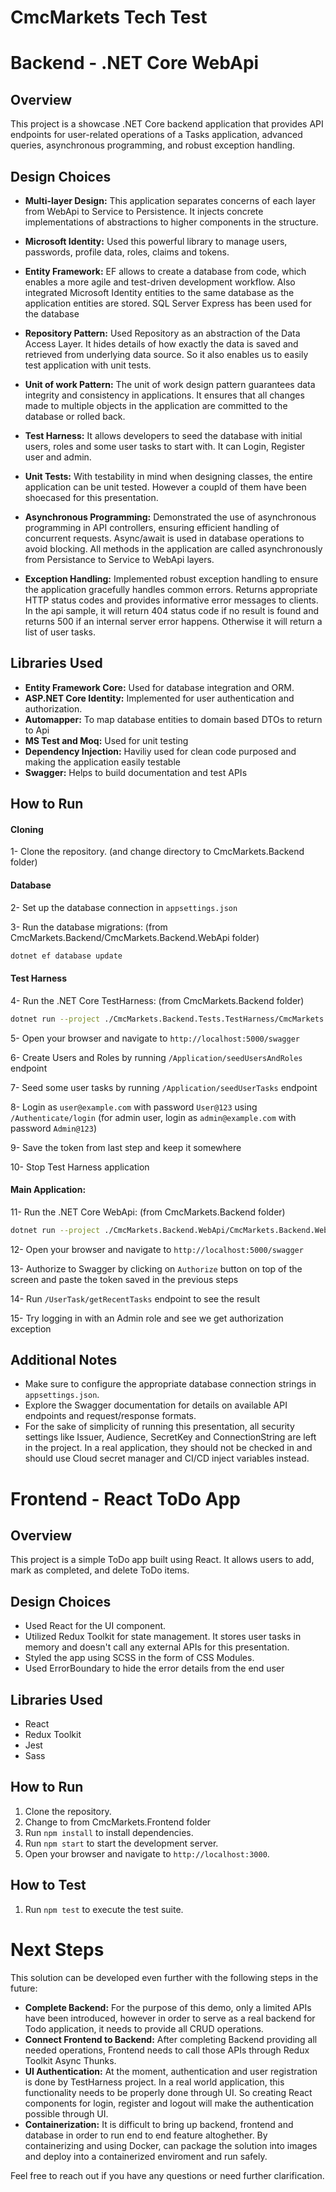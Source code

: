 # CmcMarkets Tech Test

# Backend - .NET Core WebApi

## Overview

This project is a showcase .NET Core backend application that provides API endpoints for user-related operations of a Tasks application, advanced queries, asynchronous programming, and robust exception handling.

## Design Choices

- **Multi-layer Design:** This application separates concerns of each layer from WebApi to Service to Persistence. It injects concrete implementations of abstractions to higher components in the structure.

- **Microsoft Identity:** Used this powerful library to manage users, passwords, profile data, roles, claims and tokens.

- **Entity Framework:** EF allows to create a database from code, which enables a more agile and test-driven development workflow. Also integrated Microsoft Identity entities to the same database as the application entities are stored. SQL Server Express has been used for the database

- **Repository Pattern:** Used Repository as an abstraction of the Data Access Layer. It hides details of how exactly the data is saved and retrieved from underlying data source. So it also enables us to easily test application with unit tests.

- **Unit of work Pattern:** The unit of work design pattern guarantees data integrity and consistency in applications. It ensures that all changes made to multiple objects in the application are committed to the database or rolled back.

- **Test Harness:** It allows developers to seed the database with initial users, roles and some user tasks to start with. It can Login, Register user and admin.

- **Unit Tests:** With testability in mind when designing classes, the entire application can be unit tested. However a coupld of them have been shoecased for this presentation.

- **Asynchronous Programming:** Demonstrated the use of asynchronous programming in API controllers, ensuring efficient handling of concurrent requests. Async/await is used in database operations to avoid blocking. All methods in the application are called asynchronously from Persistance to Service to WebApi layers.

- **Exception Handling:** Implemented robust exception handling to ensure the application gracefully handles common errors. Returns appropriate HTTP status codes and provides informative error messages to clients. In the api sample, it will return 404 status code if no result is found and returns 500 if an internal server error happens. Otherwise it will return a list of user tasks.

## Libraries Used

- **Entity Framework Core:** Used for database integration and ORM.
- **ASP.NET Core Identity:** Implemented for user authentication and authorization.
- **Automapper:** To map database entities to domain based DTOs to return to Api
- **MS Test and Moq:** Used for unit testing
- **Dependency Injection:** Haviliy used for clean code purposed and making the application easily testable
- **Swagger:** Helps to build documentation and test APIs

## How to Run

#### Cloning

1- Clone the repository.
(and change directory to CmcMarkets.Backend folder)

#### Database

2- Set up the database connection in `appsettings.json`

3- Run the database migrations: (from CmcMarkets.Backend/CmcMarkets.Backend.WebApi folder)

```bash
dotnet ef database update
```

#### Test Harness

4- Run the .NET Core TestHarness:
(from CmcMarkets.Backend folder)

```bash
dotnet run --project ./CmcMarkets.Backend.Tests.TestHarness/CmcMarkets.Backend.Tests.TestHarness.csproj
```

5- Open your browser and navigate to `http://localhost:5000/swagger`

6- Create Users and Roles by running `/Application/seedUsersAndRoles` endpoint

7- Seed some user tasks by running `/Application/seedUserTasks` endpoint

8- Login as `user@example.com` with password `User@123` using `/Authenticate/login`
(for admin user, login as `admin@example.com` with password `Admin@123`)

9- Save the token from last step and keep it somewhere

10- Stop Test Harness application

#### Main Application:

11- Run the .NET Core WebApi: (from CmcMarkets.Backend folder)

```bash
dotnet run --project ./CmcMarkets.Backend.WebApi/CmcMarkets.Backend.WebApi.csproj
```

12- Open your browser and navigate to `http://localhost:5000/swagger`

13- Authorize to Swagger by clicking on `Authorize` button on top of the screen and paste the token saved in the previous steps

14- Run `/UserTask/getRecentTasks` endpoint to see the result

15- Try logging in with an Admin role and see we get authorization exception

## Additional Notes

- Make sure to configure the appropriate database connection strings in `appsettings.json`.
- Explore the Swagger documentation for details on available API endpoints and request/response formats.
- For the sake of simplicity of running this presentation, all security settings like Issuer, Audience, SecretKey and ConnectionString are left in the project. In a real application, they should not be checked in and should use Cloud secret manager and CI/CD inject variables instead.

# Frontend - React ToDo App

## Overview

This project is a simple ToDo app built using React. It allows users to add, mark as completed, and delete ToDo items.

## Design Choices

- Used React for the UI component.
- Utilized Redux Toolkit for state management. It stores user tasks in memory and doesn't call any external APIs for this presentation.
- Styled the app using SCSS in the form of CSS Modules.
- Used ErrorBoundary to hide the error details from the end user

## Libraries Used

- React
- Redux Toolkit
- Jest
- Sass

## How to Run

1. Clone the repository.
2. Change to from CmcMarkets.Frontend folder
3. Run `npm install` to install dependencies.
4. Run `npm start` to start the development server.
5. Open your browser and navigate to `http://localhost:3000`.

## How to Test

1. Run `npm test` to execute the test suite.

# Next Steps

This solution can be developed even further with the following steps in the future:

- **Complete Backend:** For the purpose of this demo, only a limited APIs have been introduced, however in order to serve as a real backend for Todo application, it needs to provide all CRUD operations.
- **Connect Frontend to Backend:** After completing Backend providing all needed operations, Frontend needs to call those APIs through Redux Toolkit Async Thunks.
- **UI Authentication:** At the moment, authentication and user registration is done by TestHarness project. In a real world application, this functionality needs to be properly done through UI. So creating React components for login, register and logout will make the authentication possible through UI.
- **Containerization:** It is difficult to bring up backend, frontend and database in order to run end to end feature altoghether. By containerizing and using Docker, can package the solution into images and deploy into a containerized enviroment and run safely.

Feel free to reach out if you have any questions or need further clarification.
